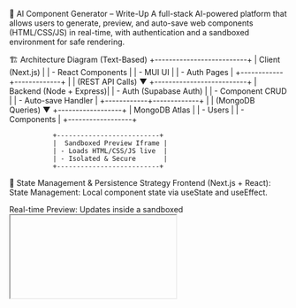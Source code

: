 🧠 AI Component Generator – Write-Up
A full-stack AI-powered platform that allows users to generate, preview, and auto-save web components (HTML/CSS/JS) in real-time, with authentication and a sandboxed environment for safe rendering.

🏗️ Architecture Diagram (Text-Based)
               +--------------------------+
               |     Client (Next.js)     |
               |  - React Components      |
               |  - MUI UI                |
               |  - Auth Pages            |
               +------------+-------------+
                            |
                            | (REST API Calls)
                            ▼
               +--------------------------+
               |   Backend (Node + Express)|
               |  - Auth (Supabase Auth)   |
               |  - Component CRUD         |
               |  - Auto-save Handler      |
               +------------+-------------+
                            |
                            | (MongoDB Queries)
                            ▼
                  +------------------+
                  |   MongoDB Atlas   |
                  | - Users           |
                  | - Components      |
                  +------------------+

               +--------------------------+
               |  Sandboxed Preview Iframe |
               | - Loads HTML/CSS/JS live  |
               | - Isolated & Secure       |
               +--------------------------+

💾 State Management & Persistence Strategy
Frontend (Next.js + React):
State Management: Local component state via useState and useEffect.

Real-time Preview: Updates inside a sandboxed <iframe> using srcDoc as the source.

Authentication: Managed via Supabase Auth, storing session in local storage for persistent login.

Auto-save: Debounced logic triggers every few seconds of inactivity, sending changes to the backend.

Backend (Node.js + Express + MongoDB):
CRUD API Endpoints: For creating, reading, updating, and deleting AI-generated components.

Auto-save API: Receives frequent updates and persists to MongoDB.

User-specific isolation: Each user's components are stored with user ID for scoped access.

⚖️ Key Decisions & Trade-offs
✅ Sandboxing Preview
Decision: Use an <iframe> with srcDoc for rendering generated code.

Pros: Isolated execution, avoids breaking the main app UI.

Cons: Cannot access React context or hooks inside the preview.

✅ Auto-save Logic
Decision: Implement debounced auto-save after delay of inactivity (e.g., 2–3 seconds).

Pros: User experience is seamless; data isn't lost on refresh or accidental close.

Cons: Requires precise debounce tuning to balance performance and frequency.

✅ Next.js for Frontend
Decision: Chosen for server-side rendering capabilities and rapid development with React.

Pros: Optimized performance, easy routing, SEO-friendly.

Cons: Requires handling of client/server lifecycle differences carefully.

✅ MongoDB for Storage
Decision: Use MongoDB Atlas for storing user components and metadata.

Pros: Flexible document schema, scalable, cloud-hosted.

Cons: Needs careful indexing and structure to avoid performance bottlenecks at scale.

